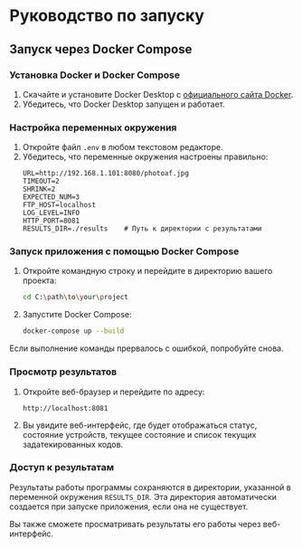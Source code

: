 # Руководство по запуску

## Запуск через Docker Compose

### Установка Docker и Docker Compose

1. Скачайте и установите Docker Desktop с [официального сайта Docker](https://www.docker.com/products/docker-desktop).
2. Убедитесь, что Docker Desktop запущен и работает.

### Настройка переменных окружения

1. Откройте файл `.env` в любом текстовом редакторе.
2. Убедитесь, что переменные окружения настроены правильно:
    ```dotenv
    URL=http://192.168.1.101:8080/photoaf.jpg
    TIMEOUT=2
    SHRINK=2
    EXPECTED_NUM=3
    FTP_HOST=localhost
    LOG_LEVEL=INFO
    HTTP_PORT=8081
    RESULTS_DIR=./results    # Путь к директории с результатами
    ```

### Запуск приложения с помощью Docker Compose

1. Откройте командную строку и перейдите в директорию вашего проекта:
    ```sh
    cd C:\path\to\your\project
    ```
2. Запустите Docker Compose:
    ```sh
    docker-compose up --build
    ```
Если выполнение команды прервалось с ошибкой, попробуйте снова.
### Просмотр результатов

1. Откройте веб-браузер и перейдите по адресу:
    ```
    http://localhost:8081
    ```
2. Вы увидите веб-интерфейс, где будет отображаться статус, состояние устройств, текущее состояние и список текущих задатекированных кодов.

### Доступ к результатам

Результаты работы программы сохраняются в директории, указанной в переменной окружения `RESULTS_DIR`. Эта директория автоматически создается при запуске приложения, если она не существует.

Вы также сможете просматривать результаты его работы через веб-интерфейс.
